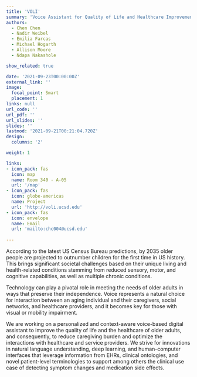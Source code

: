 ```yaml
---
title: 'VOLI'
summary: 'Voice Assistant for Quality of Life and Healthcare Improvement in Aging Populations'
authors: 
  - Chen Chen
  - Nadir Weibel
  - Emilia Farcas
  - Michael Hogarth
  - Allison Moore
  - Ndapa Nakashole

show_related: true

date: '2021-09-23T00:00:00Z'
external_link: ''
image:
  focal_point: Smart
  placement: 1
links: null
url_code: ''
url_pdf: ''
url_slides: ''
slides: ''
lastmod: '2021-09-21T00:21:04.720Z'
design:
  columns: '2'

weight: 1

links:
- icon_pack: fas
  icon: map
  name: Room 340 - A-05
  url: '/map'
- icon_pack: fas
  icon: globe-americas
  name: Project
  url: 'http://voli.ucsd.edu'
- icon_pack: fas
  icon: envelope
  name: Email
  url: 'mailto:chc004@ucsd.edu'
  
---
```

According to the latest US Census Bureau predictions, by 2035 older people are projected to outnumber children for the first time in US history. This brings significant societal challenges based on their unique living and health-related conditions stemming from reduced sensory, motor, and cognitive capabilities, as well as multiple chronic conditions. 

Technology can play a pivotal role in meeting the needs of older adults in ways that preserve their independence. Voice represents a natural choice for interaction between an aging individual and their caregivers, social networks, and healthcare providers, and it becomes key for those with visual or mobility impairment.

We are working on a personalized and context-aware voice-based digital assistant to improve the quality of life and the healthcare of older adults, and consequently, to reduce caregiving burden and optimize the interactions with healthcare and service providers. We strive for innovations in natural language understanding, deep learning, and human-computer interfaces that leverage information from EHRs, clinical ontologies, and novel patient-level terminologies to support among others the clinical use case of detecting symptom changes and medication side effects.